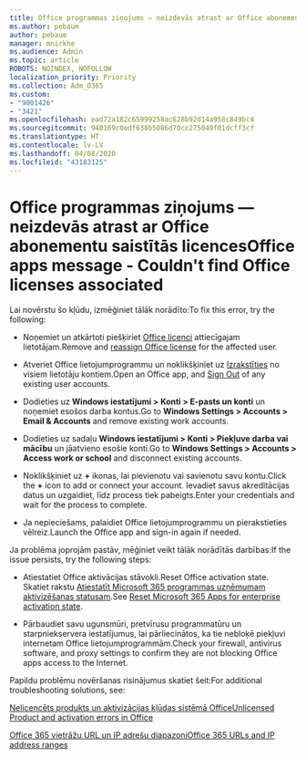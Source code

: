```yaml
---
title: Office programmas ziņojums — neizdevās atrast ar Office abonementu saistītās licences
ms.author: pebaum
author: pebaum
manager: mnirkhe
ms.audience: Admin
ms.topic: article
ROBOTS: NOINDEX, NOFOLLOW
localization_priority: Priority
ms.collection: Adm_O365
ms.custom:
- "9001426"
- "3421"
ms.openlocfilehash: ead72a182c65999258ac628b92d14a958c849bc4
ms.sourcegitcommit: 940169c0edf638b5086d70cc275049f01dcff3cf
ms.translationtype: HT
ms.contentlocale: lv-LV
ms.lasthandoff: 04/08/2020
ms.locfileid: "43183125"
---
```

# <a name="office-apps-message---couldnt-find-office-licenses-associated"></a><span data-ttu-id="55fd7-102">Office programmas ziņojums — neizdevās atrast ar Office abonementu saistītās licences</span><span class="sxs-lookup"><span data-stu-id="55fd7-102">Office apps message - Couldn't find Office licenses associated</span></span>

<span data-ttu-id="55fd7-103">Lai novērstu šo kļūdu, izmēģiniet tālāk norādīto:</span><span class="sxs-lookup"><span data-stu-id="55fd7-103">To fix this error, try the following:</span></span>

- <span data-ttu-id="55fd7-104">Noņemiet un atkārtoti piešķiriet [Office licenci](https://docs.microsoft.com/office365/admin/manage/assign-licenses-to-users?view=o365-worldwide) attiecīgajam lietotājam.</span><span class="sxs-lookup"><span data-stu-id="55fd7-104">Remove and [reassign Office license](https://docs.microsoft.com/office365/admin/manage/assign-licenses-to-users?view=o365-worldwide) for the affected user.</span></span>

- <span data-ttu-id="55fd7-105">Atveriet Office lietojumprogrammu un noklikšķiniet uz [Izrakstīties](https://support.office.com/article/sign-out-of-office-5a20dc11-47e9-4b6f-945d-478cb6d92071) no visiem lietotāju kontiem.</span><span class="sxs-lookup"><span data-stu-id="55fd7-105">Open an Office app, and [Sign Out](https://support.office.com/article/sign-out-of-office-5a20dc11-47e9-4b6f-945d-478cb6d92071) of any existing user accounts.</span></span>

- <span data-ttu-id="55fd7-106">Dodieties uz **Windows iestatījumi > Konti > E-pasts un konti** un noņemiet esošos darba kontus.</span><span class="sxs-lookup"><span data-stu-id="55fd7-106">Go to **Windows Settings > Accounts > Email & Accounts** and remove existing work accounts.</span></span>

- <span data-ttu-id="55fd7-107">Dodieties uz sadaļu **Windows iestatījumi > Konti > Piekļuve darba vai mācību** un jāatvieno esošie konti.</span><span class="sxs-lookup"><span data-stu-id="55fd7-107">Go to **Windows Settings > Accounts > Access work or school** and disconnect existing accounts.</span></span>

- <span data-ttu-id="55fd7-108">Noklikšķiniet uz **+** ikonas, lai pievienotu vai savienotu savu kontu.</span><span class="sxs-lookup"><span data-stu-id="55fd7-108">Click the **+** icon to add or connect your account.</span></span> <span data-ttu-id="55fd7-109">Ievadiet savus akreditācijas datus un uzgaidiet, līdz process tiek pabeigts.</span><span class="sxs-lookup"><span data-stu-id="55fd7-109">Enter your credentials and wait for the process to complete.</span></span>

- <span data-ttu-id="55fd7-110">Ja nepieciešams, palaidiet Office lietojumprogrammu un pierakstieties vēlreiz.</span><span class="sxs-lookup"><span data-stu-id="55fd7-110">Launch the Office app and sign-in again if needed.</span></span>

<span data-ttu-id="55fd7-111">Ja problēma joprojām pastāv, mēģiniet veikt tālāk norādītās darbības:</span><span class="sxs-lookup"><span data-stu-id="55fd7-111">If the issue persists, try the following steps:</span></span>

- <span data-ttu-id="55fd7-112">Atiestatiet Office aktivācijas stāvokli.</span><span class="sxs-lookup"><span data-stu-id="55fd7-112">Reset Office activation state.</span></span> <span data-ttu-id="55fd7-113">Skatiet rakstu [Atiestatīt Microsoft 365 programmas uzņēmumam aktivizēšanas statusam](https://docs.microsoft.com/office365/troubleshoot/activation/reset-office-365-proplus-activation-state).</span><span class="sxs-lookup"><span data-stu-id="55fd7-113">See [Reset Microsoft 365 Apps for enterprise activation state](https://docs.microsoft.com/office365/troubleshoot/activation/reset-office-365-proplus-activation-state).</span></span>

- <span data-ttu-id="55fd7-114">Pārbaudiet savu ugunsmūri, pretvīrusu programmatūru un starpniekservera iestatījumus, lai pārliecinātos, ka tie nebloķē piekļuvi internetam Office lietojumprogrammām.</span><span class="sxs-lookup"><span data-stu-id="55fd7-114">Check your firewall, antivirus software, and proxy settings to confirm they are not blocking Office apps access to the Internet.</span></span> 

<span data-ttu-id="55fd7-115">Papildu problēmu novēršanas risinājumus skatiet šeit:</span><span class="sxs-lookup"><span data-stu-id="55fd7-115">For additional troubleshooting solutions, see:</span></span>

[<span data-ttu-id="55fd7-116">Nelicencēts produkts un aktivizācijas kļūdas sistēmā Office</span><span class="sxs-lookup"><span data-stu-id="55fd7-116">Unlicensed Product and activation errors in Office</span></span>](https://support.office.com/Article/0d23d3c0-c19c-4b2f-9845-5344fedc4380?wt.mc_id=Alchemy_ClientDIA)

[<span data-ttu-id="55fd7-117">Office 365 vietrāžu URL un IP adrešu diapazoni</span><span class="sxs-lookup"><span data-stu-id="55fd7-117">Office 365 URLs and IP address ranges</span></span>](https://docs.microsoft.com/office365/enterprise/urls-and-ip-address-ranges)
